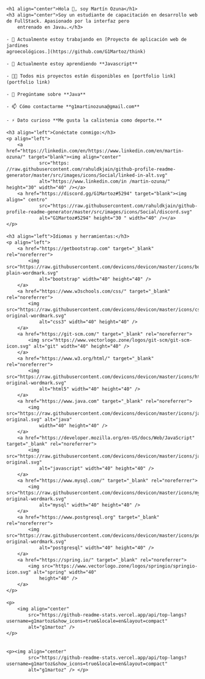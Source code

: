 
    <h1 align="center">Hola 👋, soy Martín Ozuna</h1>
    <h3 align="center">Soy un estudiante de capacitación en desarrollo web de FullStack. Apasionado por la interfaz pero
        entrenado en Java☕.</h3>

    - 🔭 Actualmente estoy trabajando en [Proyecto de aplicación web de jardines
    agroecológicos.](https://github.com/G1Martoz/think)

    - 🌱 Actualmente estoy aprendiendo **Javascript**

    - 👨‍💻 Todos mis proyectos están disponibles en [portfolio link](portfolio link)

    - 💬 Pregúntame sobre **Java**

    - 📫 Cómo contactarme **g1martinozuna@gmail.com**

    - ⚡ Dato curioso **Me gusta la calistenia como deporte.**

    <h3 align="left">Conéctate conmigo:</h3>
    <p align="left">
        <a href="https://linkedin.com/en/https://www.linkedin.com/en/martin-ozuna/" target="blank"><img align="center"
                src="https: //raw.githubusercontent.com/rahuldkjain/github-profile-readme-generator/master/src/images/icons/Social/linked-in-alt.svg"
                alt="https://www.linkedin.com/in /martin-ozuna/" height="30" width="40" /></a>
        <a href="https://discord.gg/G1Martoz#5294" target="blank"><img align=" centro"
                src="https://raw.githubusercontent.com/rahuldkjain/github-profile-readme-generator/master/src/images/icons/Social/discord.svg"
                alt="G1Martoz#5294" height="30 " width="40" /></a>
    </p>

    <h3 align="left">Idiomas y herramientas:</h3>
    <p align="left">
        <a href="https://getbootstrap.com" target="_blank" rel="noreferrer">
            <img src="https://raw.githubusercontent.com/devicons/devicon/master/icons/bootstrap/bootstrap-plain-wordmark.svg"
                alt="bootstrap" width="40" height="40" />
        </a>
        <a href="https://www.w3schools.com/css/" target="_blank" rel="noreferrer">
            <img src="https://raw.githubusercontent.com/devicons/devicon/master/icons/css3/css3-original-wordmark.svg"
                alt="css3" width="40" height="40" />
        </a>
        <a href="https://git-scm.com/" target="_blank" rel="noreferrer">
            <img src="https://www.vectorlogo.zone/logos/git-scm/git-scm-icon.svg" alt="git" width="40" height="40" />
        </a>
        <a href="https://www.w3.org/html/" target="_blank" rel="noreferrer">
            <img src="https://raw.githubusercontent.com/devicons/devicon/master/icons/html5/html5-original-wordmark.svg"
                alt="html5" width="40" height="40" />
        </a>
        <a href="https://www.java.com" target="_blank" rel="noreferrer">
            <img src="https://raw.githubusercontent.com/devicons/devicon/master/icons/java/java-original.svg" alt="java"
                width="40" height="40" />
        </a>
        <a href="https://developer.mozilla.org/en-US/docs/Web/JavaScript" target="_blank" rel="noreferrer">
            <img src="https://raw.githubusercontent.com/devicons/devicon/master/icons/javascript/javascript-original.svg"
                alt="javascript" width="40" height="40" />
        </a>
        <a href="https://www.mysql.com/" target="_blank" rel="noreferrer">
            <img src="https://raw.githubusercontent.com/devicons/devicon/master/icons/mysql/mysql-original-wordmark.svg"
                alt="mysql" width="40" height="40" />
        </a>
        <a href="https://www.postgresql.org" target="_blank" rel="noreferrer">
            <img src="https://raw.githubusercontent.com/devicons/devicon/master/icons/postgresql/postgresql-original-wordmark.svg"
                alt="postgresql" width="40" height="40" />
        </a>
        <a href="https://spring.io/" target="_blank" rel="noreferrer">
            <img src="https://www.vectorlogo.zone/logos/springio/springio-icon.svg" alt="spring" width="40"
                height="40" />
        </a>
    </p>

    <p>
        <img align="center"
            src="https://github-readme-stats.vercel.app/api/top-langs?username=g1martoz&show_icons=true&locale=en&layout=compact"
            alt="g1martoz" />
    </p>


    <p><img align="center"
            src="https://github-readme-stats.vercel.app/api/top-langs?username=g1martoz&show_icons=true&locale=en&layout=compact"
            alt="g1martoz" /> </p>
